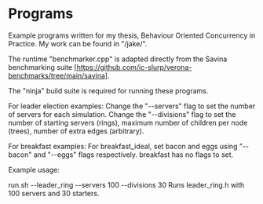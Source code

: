 # Programs

Example programs written for my thesis, Behaviour Oriented Concurrency in Practice. My work can be found in "/jake/".

The runtime "benchmarker.cpp" is adapted directly from the Savina benchmarking suite [https://github.com/ic-slurp/verona-benchmarks/tree/main/savina].

The "ninja" build suite is required for running these programs.


For leader election examples:
Change the "--servers" flag to set the number of servers for each simulation.
Change the "--divisions" flag to set the number of starting servers (rings), maximum number of children per node (trees), number of extra edges (arbitrary).

For breakfast examples:
For breakfast_ideal, set bacon and eggs using "--bacon" and "--eggs" flags respectively.
breakfast has no flags to set.

Example usage:

run.sh --leader_ring --servers 100 --divisions 30
Runs leader_ring.h with 100 servers and 30 starters.
